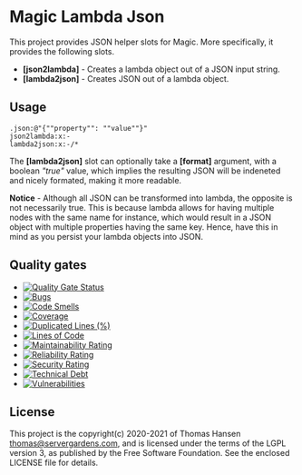 
# Magic Lambda Json

This project provides JSON helper slots for Magic. More specifically, it provides the following slots.

* __[json2lambda]__ - Creates a lambda object out of a JSON input string.
* __[lambda2json]__ - Creates JSON out of a lambda object.

## Usage

```
.json:@"{""property"": ""value""}"
json2lambda:x:-
lambda2json:x:-/*
```

The **[lambda2json]** slot can optionally take a **[format]** argument, with a boolean _"true"_ value, which implies the
resulting JSON will be indeneted and nicely formated, making it more readable.

**Notice** - Although all JSON can be transformed into lambda, the opposite is not necessarily true. This is because
lambda allows for having multiple nodes with the same name for instance, which would result in a JSON object with
multiple properties having the same key. Hence, have this in mind as you persist your lambda objects into JSON.

## Quality gates

- [![Quality Gate Status](https://sonarcloud.io/api/project_badges/measure?project=polterguy_magic.lambda.json&metric=alert_status)](https://sonarcloud.io/dashboard?id=polterguy_magic.lambda.json)
- [![Bugs](https://sonarcloud.io/api/project_badges/measure?project=polterguy_magic.lambda.json&metric=bugs)](https://sonarcloud.io/dashboard?id=polterguy_magic.lambda.json)
- [![Code Smells](https://sonarcloud.io/api/project_badges/measure?project=polterguy_magic.lambda.json&metric=code_smells)](https://sonarcloud.io/dashboard?id=polterguy_magic.lambda.json)
- [![Coverage](https://sonarcloud.io/api/project_badges/measure?project=polterguy_magic.lambda.json&metric=coverage)](https://sonarcloud.io/dashboard?id=polterguy_magic.lambda.json)
- [![Duplicated Lines (%)](https://sonarcloud.io/api/project_badges/measure?project=polterguy_magic.lambda.json&metric=duplicated_lines_density)](https://sonarcloud.io/dashboard?id=polterguy_magic.lambda.json)
- [![Lines of Code](https://sonarcloud.io/api/project_badges/measure?project=polterguy_magic.lambda.json&metric=ncloc)](https://sonarcloud.io/dashboard?id=polterguy_magic.lambda.json)
- [![Maintainability Rating](https://sonarcloud.io/api/project_badges/measure?project=polterguy_magic.lambda.json&metric=sqale_rating)](https://sonarcloud.io/dashboard?id=polterguy_magic.lambda.json)
- [![Reliability Rating](https://sonarcloud.io/api/project_badges/measure?project=polterguy_magic.lambda.json&metric=reliability_rating)](https://sonarcloud.io/dashboard?id=polterguy_magic.lambda.json)
- [![Security Rating](https://sonarcloud.io/api/project_badges/measure?project=polterguy_magic.lambda.json&metric=security_rating)](https://sonarcloud.io/dashboard?id=polterguy_magic.lambda.json)
- [![Technical Debt](https://sonarcloud.io/api/project_badges/measure?project=polterguy_magic.lambda.json&metric=sqale_index)](https://sonarcloud.io/dashboard?id=polterguy_magic.lambda.json)
- [![Vulnerabilities](https://sonarcloud.io/api/project_badges/measure?project=polterguy_magic.lambda.json&metric=vulnerabilities)](https://sonarcloud.io/dashboard?id=polterguy_magic.lambda.json)

## License

This project is the copyright(c) 2020-2021 of Thomas Hansen thomas@servergardens.com, and is licensed under the terms
of the LGPL version 3, as published by the Free Software Foundation. See the enclosed LICENSE file for details.
